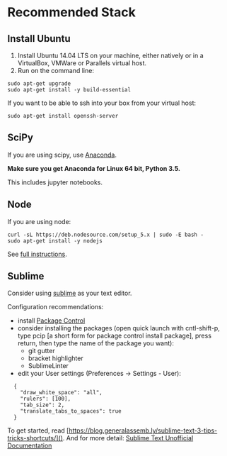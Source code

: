 
# Recommended Stack


## Install Ubuntu


1. Install Ubuntu 14.04 LTS on your machine, either natively or in a VirtualBox, VMWare or Parallels virtual host.
2. Run on the command line:

```
sudo apt-get upgrade
sudo apt-get install -y build-essential
```

If you want to be able to ssh into your box from your virtual host:

```
sudo apt-get install openssh-server
```


## SciPy

If you are using scipy, use [Anaconda](https://www.continuum.io/downloads). 

**Make sure you get Anaconda for Linux 64 bit, Python 3.5.**

This includes jupyter notebooks.

## Node

If you are using node:

```
curl -sL https://deb.nodesource.com/setup_5.x | sudo -E bash -
sudo apt-get install -y nodejs

```
See [full instructions](https://nodejs.org/en/download/package-manager/).


## Sublime

Consider using [sublime](https://www.sublimetext.com) as your text editor.

Configuration recommendations:

- install [Package Control](https://packagecontrol.io/installation#st2)
- consider installing the packages (open quick launch with cntl-shift-p, type pcip [a short form for package control install package], press return, then type the name of the package you want):
  - git gutter
  - bracket highlighter
  - SublimeLinter
- edit your User settings (Preferences -> Settings - User):

```
  {
    "draw_white_space": "all",
    "rulers": [100],
    "tab_size": 2,
    "translate_tabs_to_spaces": true
  }
```

To get started, read [https://blog.generalassemb.ly/sublime-text-3-tips-tricks-shortcuts/]().
And for more detail: [Sublime Text Unofficial Documentation](http://docs.sublimetext.info/en/latest/)
